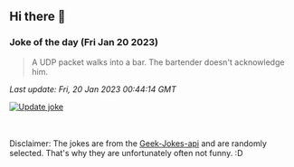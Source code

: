 ## Hi there 👋

### Joke of the day (Fri Jan 20 2023)
<!-- joke -->
>A UDP packet walks into a bar. The bartender doesn't acknowledge him.
<!-- /joke -->

*Last update: Fri, 20 Jan 2023 00:44:14 GMT*

[![Update joke](https://github.com/nclskfm/nclskfm/actions/workflows/joke.yml/badge.svg)](https://github.com/nclskfm/nclskfm/actions/workflows/joke.yml)

<br><br>
Disclaimer: The jokes are from the [Geek-Jokes-api](https://github.com/sameerkumar18/geek-joke-api) and are randomly selected. That's why they are unfortunately often not funny. :D
